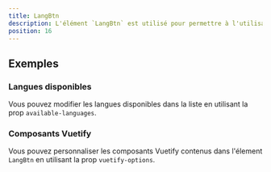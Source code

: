 ```yaml
---
title: LangBtn
description: L'élément `LangBtn` est utilisé pour permettre à l'utilisateur de choisir une langue.
position: 16
---
```


<doc-tabs light>

<doc-tab-item label="Utilisation">

<doc-usage name="lang-btn"></doc-usage>

## Exemples

### Langues disponibles

Vous pouvez modifier les langues disponibles dans la liste en utilisant la prop `available-languages`.

<doc-example file="lang-btn/available-languages"></doc-example>

</doc-tab-item>

<doc-tab-item label="API">
<doc-api name="lang-btn"></doc-api>
</doc-tab-item>

<doc-tab-item label="Personnalisation">

### Composants Vuetify

Vous pouvez personnaliser les composants Vuetify contenus dans l'élement `LangBtn` en utilisant la prop `vuetify-options`.

<doc-example file="lang-btn/options"></doc-example>

</doc-tab-item>

</doc-tabs>

